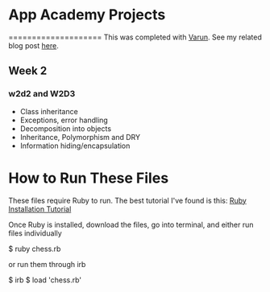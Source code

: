 # App Academy Projects
====================
This was completed with [Varun](https://github.com/varunprabhakar14). See my related blog post [here]().

## Week 2
### w2d2 and W2D3
* Class inheritance
* Exceptions, error handling
* Decomposition into objects
* Inheritance, Polymorphism and DRY
* Information hiding/encapsulation

# How to Run These Files
These files require Ruby to run. The best tutorial I've found is this: [Ruby Installation Tutorial](http://installrails.com/steps)

Once Ruby is installed, download the files, go into terminal, and either run files individually

$ ruby chess.rb

or run them through irb

$ irb
$ load 'chess.rb'
